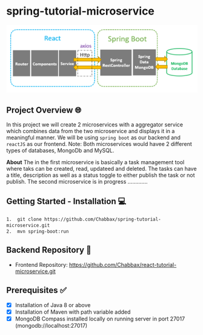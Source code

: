 # spring-tutorial-microservice
![architecture](architecture.png)

## Project Overview :globe_with_meridians:	
In this project we will create 2 microservices with a aggregator service which combines data from the two microservice and displays it in a meaningful manner. We will be using `spring boot` as our backend and `reactJS` as our frontend. Note: Both microservices would havee 2 different types of databases, MongoDb and MySQL.

**About**
The in the first microservice is basically a task management tool where taks can be created, read, updateed and deleted. The tasks can have a title, description as well as a status toggle to either publish the task or not publish. The second microservice is in progress .............

## Getting Started - Installation :computer:

```
1.  git clone https://github.com/Chabbax/spring-tutorial-microservice.git
2.  mvn spring-boot:run
```

## Backend Repository :house_with_garden:
- Frontend Repository: https://github.com/Chabbax/react-tutorial-microservice.git

## Prerequisites :white_check_mark:
- [x] Installation of Java 8 or above
- [x] Installation of Maven with path variable added
- [x] MongoDB Compass installed locally on running server in port 27017 (mongodb://localhost:27017)
